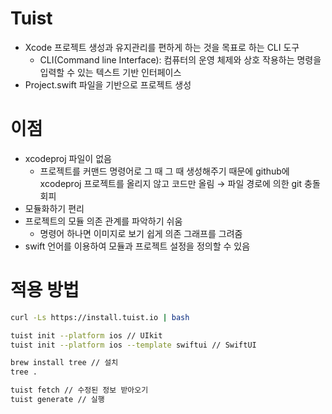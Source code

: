 # Tuist
- Xcode 프로젝트 생성과 유지관리를 편하게 하는 것을 목표로 하는 CLI 도구
    - CLI(Command line Interface): 컴퓨터의 운영 체제와 상호 작용하는 명령을 입력할 수 있는 텍스트 기반 인터페이스
- Project.swift 파일을 기반으로 프로젝트 생성

# 이점

- xcodeproj 파일이 없음
    - 프로젝트를 커맨드 명령어로 그 때 그 때 생성해주기 때문에 github에 xcodeproj 프로젝트를 올리지 않고 코드만 올림 → 파일 경로에 의한 git 충돌 회피
- 모듈화하기 편리
- 프로젝트의 모듈 의존 관계를 파악하기 쉬움
    - 명령어 하나면 이미지로 보기 쉽게 의존 그래프를 그려줌
- swift 언어를 이용하여 모듈과 프로젝트 설정을 정의할 수 있음

# 적용 방법

```bash
curl -Ls https://install.tuist.io | bash

tuist init --platform ios // UIkit
tuist init --platform ios --template swiftui // SwiftUI

brew install tree // 설치
tree .

tuist fetch // 수정된 정보 받아오기
tuist generate // 실행
```
